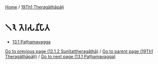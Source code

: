 
[Home](/) / [19Th1 Theragāthāpāḷi](/tipitaka/19Th1.md)

# 𑁧𑁩 𑀢𑁂𑀭𑀲𑀦𑀺𑀧𑀸𑀢

* [13.1 Paṭhamavagga](/tipitaka/19Th1/13/13.1.md)

[Go to previous page (12.1.2 Sunītattheragāthā)](/tipitaka/19Th1/12/12.1/12.1.2.md) / [Go to parent page (19Th1 Theragāthāpāḷi)](/tipitaka/19Th1/0.md) / [Go to next page (13.1 Paṭhamavagga)](/tipitaka/19Th1/13/13.1.md)



